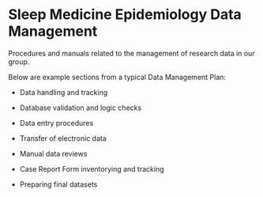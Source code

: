 Sleep Medicine Epidemiology Data Management
===============

Procedures and manuals related to the management of research data in our group.

Below are example sections from a typical Data Management Plan:

- Data handling and tracking

- Database validation and logic checks

- Data entry procedures

- Transfer of electronic data

- Manual data reviews

- Case Report Form inventorying and tracking

- Preparing final datasets
